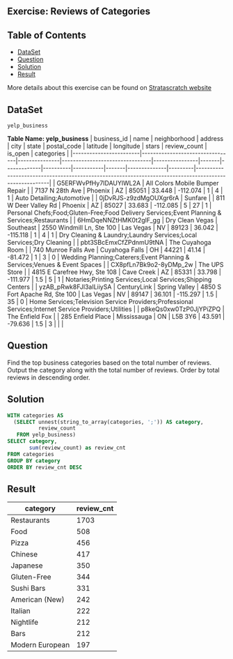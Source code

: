 ## Exercise: Reviews of Categories

## Table of Contents
- [DataSet](https://platform.stratascratch.com/coding-question/output-preview)
- [Question](https://github.com/mukaruernest/StratascratchExercises/tree/master/SalaryDifference#question)
- [Solution](https://github.com/mukaruernest/StratascratchExercises/tree/master/SalaryDifference#solution)
- [Result](https://github.com/mukaruernest/StratascratchExercises/tree/master/SalaryDifference#result)

More details about this exercise can be found on [Stratascratch website](https://platform.stratascratch.com/coding/10049-reviews-of-categories?python=)

## DataSet

`yelp_business`



**Table Name: yelp_business**
| business_id            | name                            | neighborhood  | address                        | city           | state | postal_code | latitude | longitude | stars | review_count | is_open | categories                                                                                            |
|------------------------|---------------------------------|---------------|--------------------------------|----------------|-------|-------------|----------|-----------|-------|--------------|---------|-------------------------------------------------------------------------------------------------------|
| G5ERFWvPfHy7IDAUYlWL2A | All Colors Mobile Bumper Repair |               | 7137 N 28th Ave                | Phoenix        | AZ    | 85051       | 33.448   | -112.074  | 1     | 4            | 1       | Auto Detailing;Automotive                                                                             |
| 0jDvRJS-z9zdMgOUXgr6rA | Sunfare                         |               | 811 W Deer Valley Rd           | Phoenix        | AZ    | 85027       | 33.683   | -112.085  | 5     | 27           | 1       | Personal Chefs;Food;Gluten-Free;Food Delivery Services;Event Planning & Services;Restaurants          |
| 6HmDqeNNZtHMK0t2glF_gg | Dry Clean Vegas                 | Southeast     | 2550 Windmill Ln, Ste 100      | Las Vegas      | NV    | 89123       | 36.042   | -115.118  | 1     | 4            | 1       | Dry Cleaning & Laundry;Laundry Services;Local Services;Dry Cleaning                                   |
| pbt3SBcEmxCfZPdnmU9tNA | The Cuyahoga Room               |               | 740 Munroe Falls Ave           | Cuyahoga Falls | OH    | 44221       | 41.14    | -81.472   | 1     | 3            | 0       | Wedding Planning;Caterers;Event Planning & Services;Venues & Event Spaces                             |
| CX8pfLn7Bk9o2-8yDMp_2w | The UPS Store                   |               | 4815 E Carefree Hwy, Ste 108   | Cave Creek     | AZ    | 85331       | 33.798   | -111.977  | 1.5   | 5            | 1       | Notaries;Printing Services;Local Services;Shipping Centers                                            |
| yzAB_pRwk8FJl3aILiiySA | CenturyLink                     | Spring Valley | 4850 S Fort Apache Rd, Ste 100 | Las Vegas      | NV    | 89147       | 36.101   | -115.297  | 1.5   | 35           | 0       | Home Services;Television Service Providers;Professional Services;Internet Service Providers;Utilities |
| p8keQs0xw0TzP0JjYPiZPQ | The Enfield Fox                 |               | 285 Enfield Place              | Mississauga    | ON    | L5B 3Y6     | 43.591   | -79.636   | 1.5   | 3            |         |                                                                                                       |

## Question 

Find the top business categories based on the total number of reviews. Output the category along with the total number of reviews. Order by total reviews in descending order.
## Solution

``` SQL
WITH categories AS
  (SELECT unnest(string_to_array(categories, ';')) AS category,
          review_count
   FROM yelp_business)
SELECT category,
       sum(review_count) as review_cnt
FROM categories
GROUP BY category
ORDER BY review_cnt DESC
```

## Result

| category        | review_cnt |
|-----------------|------------|
| Restaurants     | 1703       |
| Food            | 508        |
| Pizza           | 456        |
| Chinese         | 417        |
| Japanese        | 350        |
| Gluten-Free     | 344        |
| Sushi Bars      | 331        |
| American (New)  | 242        |
| Italian         | 222        |
| Nightlife       | 212        |
| Bars            | 212        |
| Modern European | 197        |
